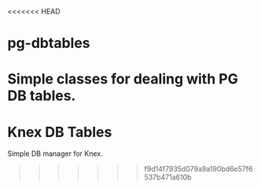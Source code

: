 <<<<<<< HEAD
# pg-dbtables
Simple classes for dealing with PG DB tables.
=======
# Knex DB Tables
Simple DB manager for Knex.
>>>>>>> f9d14f7935d079a9a190bd6e57f6537b471a610b
